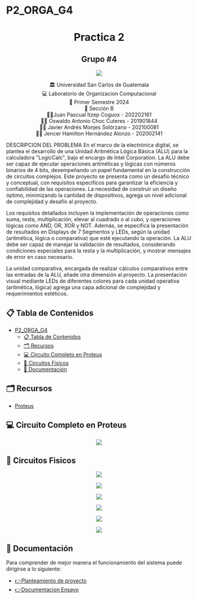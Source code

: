# P2_ORGA_G4
<h1 align="center">Practica 2</h1>
<h2 align="center">Grupo #4</h2>
<p align="center">
    <img src="IMG\Circuito completo.png">
</p>
<div align="center"> 🏛 Universidad San Carlos de Guatemala</div>
<div align="center">
💻 Laboratorio de Organizacion Computacional 
</div>
<div align="center"> 📆 Primer Semestre 2024</div>
<div align="center">🏫​ Sección B</div>
<div align="center">
🙍‍♂️Juan Pascual Itzep Coguox - 202202161
</div>
<div align="center">
🙍‍♂️ Oswaldo Antonio Choc Cuteres - 201901844
</div>

<div align="center">
🙍‍♂️ Javier Andrés Monjes Solórzano -  202100081
</div>


<div align="center">
🙍‍♂️ Jencer Hamilton Hernández Alonzo - 202002141
</div>

DESCRIPCION DEL PROBLEMA
En el marco de la electrónica digital, se plantea el desarrollo de una Unidad Aritmética Lógica Básica (ALU) para la calculadora "LogicCalc", bajo el encargo de Intel Corporation. La ALU debe ser capaz de ejecutar operaciones aritméticas y lógicas con números binarios de 4 bits, desempeñando un papel fundamental en la construcción de circuitos complejos. Este proyecto se presenta como un desafío técnico y conceptual, con requisitos específicos para garantizar la eficiencia y confiabilidad de las operaciones. La necesidad de construir un diseño óptimo, minimizando la cantidad de dispositivos, agrega un nivel adicional de complejidad y desafío al proyecto.

Los requisitos detallados incluyen la implementación de operaciones como suma, resta, multiplicación, elevar al cuadrado o al cubo, y operaciones lógicas como AND, OR, XOR y NOT. Además, se especifica la presentación de resultados en Displays de 7 Segmentos y LEDs, según la unidad (aritmética, lógica o comparativa) que esté ejecutando la operación. La ALU debe ser capaz de manejar la validación de resultados, considerando condiciones especiales para la resta y la multiplicación, y mostrar mensajes de error en caso necesario.

La unidad comparativa, encargada de realizar cálculos comparativos entre las entradas de la ALU, añade otra dimensión al proyecto. La presentación visual mediante LEDs de diferentes colores para cada unidad operativa (aritmética, lógica) agrega una capa adicional de complejidad y requerimientos estéticos.

## 📋 Tabla de Contenidos

- [P2\_ORGA\_G4](#p2_orga_g4)
  - [📋 Tabla de Contenidos](#-tabla-de-contenidos)
  - [🗂 Recursos](#-recursos)
  - [💻 Circuito Completo en Proteus](#-circuito-completo-en-proteus)
  - [🤖 Circuitos Fisicos](#-circuitos-fisicos)
  - [📖 Documentación](#-documentación)


<!-- Requerimientos -->

## 🗂 Recursos
<ul>
  <li><a href="https://www.electroallweb.com/index.php/2022/07/18/descargar-proteus-8-13-sp0-gratis/">Proteus</a></li>
</ul>

## 💻 Circuito Completo en Proteus
<p align="center">
    <img src="IMG\Circuito completo.png">
</p>

## 🤖 Circuitos Fisicos

<p align="center">
    <img src="IMG\Proyecto nuevo.jpg">
</p> 

<p align="center">
    <img src="IMG\Proyecto nuevo (1).jpg">
</p>

<p align="center">
    <img src="IMG\Proyecto nuevo (2).jpg">
</p>

<p align="center">
    <img src="IMG\Proyecto nuevo (3).jpg">
</p>

<p align="center">
    <img src="IMG\Proyecto nuevo (4).jpg">
</p>

<p align="center">
    <img src="IMG\Proyecto nuevo (5).jpg">
</p>



## 📖 Documentación
Para comprender de mejor manera el funcionamiento del sistema puede dirigirse a lo siguiente:
    <ul>
       <li><a href="https://github.com/javieer24/P2_ORGA_G4/blob/main/Documentaci%C3%B3n/P2_ORGA.pdf">:point_right:Planteamiento de proyecto</a></li>
        <li><a href="https://github.com/javieer24/P2_ORGA_G4/blob/main/Documentaci%C3%B3n/P2_ORGA_G4.pdf" target="_blank">:point_right:Documentacion Ensayo</a></li>
    </ul>


